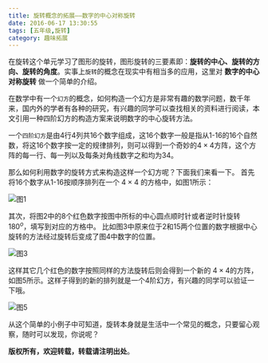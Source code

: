 ```yaml
---
title: 旋转概念的拓展——数字的中心对称旋转
date: 2016-06-17 13:30:55
tags: [五年级,旋转]
category: 趣味拓展
---
```


在旋转这个单元学习了图形的旋转，图形旋转的三要素即：**旋转的中心、旋转的方向、旋转的角度**。实事上`旋转`的概念在现实中有相当多的应用，这里对 **数字的中心对称旋转** 做一个简单的介绍。
<!-- more -->

在数学中有一个`幻方`的概念，如何构造一个幻方是非常有趣的数学问题，数千年来，国内外的学者有各种的研究，有兴趣的同学可以查找相关的资料进行阅读，本文引用一种四阶幻方的构造方案来说明数字的中心旋转方法。

一个`四阶幻方`是由4行4列共16个数字组成，这16个数字一般是指从1-16的16个自然数，将这16个数字按一定的规律排列，则可以得到一个奇妙的$4 \times 4$方阵，这个方阵的每一行、每一列以及每条对角线数字之和均为34。

那么如何利用数字的旋转方式来构造这样一个幻方呢？下面我们来看一下。
首先将16个数字从1-16按顺序排列在一个 $4 \times 4$ 的方格中，如图1所示：

![图1](/img/huanfang1.png)

其次，将图2中的8个红色数字按图中所标的中心圆点顺时针或者逆时针旋转 $180^o$，填写到对应的方格中。
比如图3中原来位于2和15两个位置的数字根据中心旋转的方法经过旋转后变成了图4中数字的位置。

![图3](/img/huanfang2.png)

这样其它几个红色的数字按照同样的方法旋转后则会得到一个新的 $4 \times 4$的方阵，如图5所示。这样子得到的新的排列就是一个4阶幻方，有兴趣的同学可以验证一下哦。

![图5](/img/huanfang5.png)

从这个简单的小例子中可知道，旋转本身就是生活中一个常见的概念，只要留心观察，随时可以发现，你说呢？

**版权所有，欢迎转载，转载请注明出处**。
